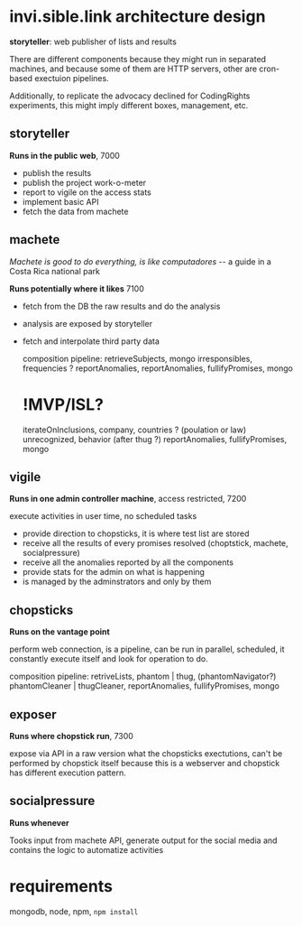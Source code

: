 # invi.sible.link architecture design

**storyteller**: web publisher of lists and results

There are different components because they might run in separated
machines, and because some of them are HTTP servers, other are cron-based
exectuion pipelines.

Additionally, to replicate the advocacy declined for CodingRights 
experiments, this might imply different boxes, management, etc.

## storyteller

**Runs in the public web**, 7000

 * publish the results
 * publish the project work-o-meter
 * report to vigile on the access stats
 * implement basic API
 * fetch the data from machete

## machete

*Machete is good to do everything, is like computadores*
-- a guide in a Costa Rica national park

**Runs potentially where it likes** 7100

 * fetch from the DB the raw results and do the analysis
 * analysis are exposed by storyteller
 * fetch and interpolate third party data

    composition pipeline:
      retrieveSubjects,
        mongo
        irresponsibles,
        frequencies ?
        reportAnomalies,
        reportAnomalies,
        fullifyPromises,
        mongo

      # !MVP/ISL?
      iterateOnInclusions,
        company,
        countries ? (poulation or law)
        unrecognized,
        behavior (after thug ?)
        reportAnomalies,
        fullifyPromises,
        mongo
      

## vigile

**Runs in one admin controller machine**, access restricted, 7200

execute activities in user time, no scheduled tasks

  * provide direction to chopsticks, it is where test list are stored
  * receive all the results of every promises resolved (choptstick, machete, socialpressure)
  * receive all the anomalies reported by all the components
  * provide stats for the admin on what is happening
  * is managed by the adminstrators and only by them

## chopsticks

**Runs on the vantage point**

perform web connection, is a pipeline, can be run in parallel, scheduled,
it constantly execute itself and look for operation to do.

composition pipeline:
  retriveLists,
    phantom | thug,
    (phantomNavigator?)
    phantomCleaner | thugCleaner,
    reportAnomalies,
    fullifyPromises,
    mongo


## exposer

**Runs where chopstick run**, 7300

expose via API in a raw version what the chopsticks exectutions, can't
be performed by chopstick itself because this is a webserver and chopstick
has different execution pattern.

## socialpressure

**Runs whenever**

Tooks input from machete API, generate output for the social media and
contains the logic to automatize activities

# requirements

mongodb, node, npm, `npm install`
